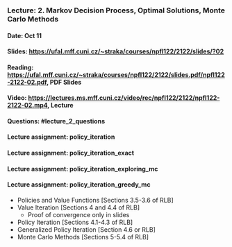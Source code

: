 ### Lecture: 2. Markov Decision Process, Optimal Solutions, Monte Carlo Methods
#### Date: Oct 11
#### Slides: https://ufal.mff.cuni.cz/~straka/courses/npfl122/2122/slides/?02
#### Reading: https://ufal.mff.cuni.cz/~straka/courses/npfl122/2122/slides.pdf/npfl122-2122-02.pdf, PDF Slides
#### Video: https://lectures.ms.mff.cuni.cz/video/rec/npfl122/2122/npfl122-2122-02.mp4, Lecture
#### Questions: #lecture_2_questions
#### Lecture assignment: policy_iteration
#### Lecture assignment: policy_iteration_exact
#### Lecture assignment: policy_iteration_exploring_mc
#### Lecture assignment: policy_iteration_greedy_mc

- Policies and Value Functions [Sections 3.5-3.6 of RLB]
- Value Iteration [Sections 4 and 4.4 of RLB]
  - Proof of convergence only in slides
- Policy Iteration [Sections 4.1-4.3 of RLB]
- Generalized Policy Iteration [Section 4.6 or RLB]
- Monte Carlo Methods [Sections 5-5.4 of RLB]
